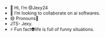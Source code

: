 - 👋 Hi, I’m @Jexy24
- 💞️ I’m looking to collaborate on ai softwares.
- 😄 Pronouns💝
- JTS- Jexy.
- ⚡ Fun fact👽life is full of funny situations.

<!---
Jexy24/Jexy24 is a ✨ special ✨ repository because its `README.md` (this file) appears on your GitHub profile.
You can click the Preview link to take a look at your changes.
--->
